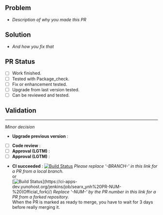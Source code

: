 ## Problem
- *Description of why you made this PR*

## Solution
- *And how you fix that*

## PR Status
- [ ] Work finished.
- [ ] Tested with Package_check.
- [ ] Fix or enhancement tested.
- [ ] Upgrade from last version tested.
- [ ] Can be reviewed and tested.

## Validation
---
*Minor decision*
- **Upgrade previous version** : 
- [ ] **Code review** : 
- [ ] **Approval (LGTM)** : 
- [ ] **Approval (LGTM)** : 
- **CI succeeded** : 
[![Build Status](https://ci-apps-dev.yunohost.org/jenkins/job/searx_ynh%20-BRANCH-%20(Official)/badge/icon)](https://ci-apps-dev.yunohost.org/jenkins/job/searx_ynh%20-BRANCH-%20(Official)/) *Please replace '-BRANCH-' in this link for a PR from a local branch.*  
or  
[![Build Status](https://ci-apps-dev.yunohost.org/jenkins/job/searx_ynh%20PR-NUM-%20(Official_fork)/badge/icon)](https://ci-apps-dev.yunohost.org/jenkins/job/searx_ynh%20PR-NUM-%20(Official_fork)/) *Replace '-NUM-' by the PR number in this link for a PR from a forked repository.*  
When the PR is marked as ready to merge, you have to wait for 3 days before really merging it.
